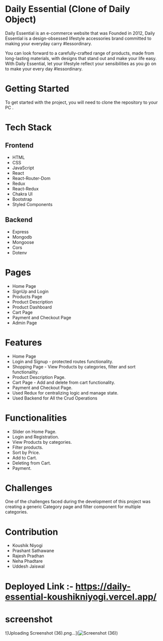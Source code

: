 # Daily Essential (Clone of Daily Object)

Daily Essential is an e-commerce website that was Founded in 2012, Daily Essential is a design-obsessed lifestyle accessories brand committed to making your everyday carry #lessordinary.

You can look forward to a carefully-crafted range of products, made from long-lasting materials, with designs that stand out and make your life easy. With Daily Essential, let your lifestyle reflect your sensibilities as you go on to make your every day #lessordinary.

# Getting Started
To get started with the project, you will need to clone the repository to your PC .

# Tech Stack

## Frontend

- HTML 
- CSS
- JavaScript
- React
- React-Router-Dom
- Redux
- React-Redux
- Chakra UI
- Bootstrap
- Styled Components

## Backend
- Express
- Mongodb
- Mongoose
- Cors
- Dotenv

# Pages
- Home Page
- SignUp and Login
- Products Page
- Product Description
- Product Dashboard
- Cart Page
- Payment and Checkout Page
- Admin Page

# Features
- Home Page
- Login and Signup - protected routes functionality.
- Shopping Page - View Products by categories, filter and sort functionality.
- Product Description Page.
- Cart Page - Add and delete from cart functionality.
- Payment and Checkout Page.
- Used Redux for centralizing logic and manage state.
- Used Backend for All the Crud Operations

# Functionalities
- Slider on Home Page.
- Login and Registration.
- View Products by categories.
- Filter products.
- Sort by Price.
- Add to Cart.
- Deleting from Cart.
- Payment.

# Challenges
One of the challenges faced during the development of this project was creating a generic Category page and filter component for multiple categories.

# Contribution
- Koushik Niyogi
- Prashant Sathawane
- Rajesh Pradhan
- Neha Phadtare
- Uddesh Jaiswal

# Deployed Link :- https://daily-essential-koushikniyogi.vercel.app/

# screenshot
![Uploading Screenshot (36).png…](![Screenshot (36)](https://github.com/KoushikNiyogi/tough-request-5163/assets/112868723/e3d4d9f2-7eb6-4f5f-8b19-c54994c6eeca))



